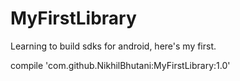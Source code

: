 # MyFirstLibrary

Learning to build sdks for android, here's my first.

compile 'com.github.NikhilBhutani:MyFirstLibrary:1.0'
